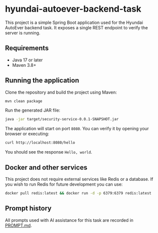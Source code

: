 # hyundai-autoever-backend-task

This project is a simple Spring Boot application used for the Hyundai AutoEver backend task. It exposes a single REST endpoint to verify the server is running.

## Requirements

- Java 17 or later
- Maven 3.8+

## Running the application

Clone the repository and build the project using Maven:

```bash
mvn clean package
```

Run the generated JAR file:

```bash
java -jar target/security-service-0.0.1-SNAPSHOT.jar
```

The application will start on port `8080`. You can verify it by opening your browser or executing:

```bash
curl http://localhost:8080/hello
```

You should see the response `Hello, world`.

## Docker and other services

This project does not require external services like Redis or a database. If you wish to run Redis for future development you can use:

```bash
docker pull redis:latest && docker run -d -p 6379:6379 redis:latest
```

## Prompt history
All prompts used with AI assistance for this task are recorded in [PROMPT.md](PROMPT.md).
